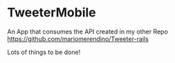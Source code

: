 # TweeterMobile

An App that consumes the API created in my other Repo https://github.com/mariomerendino/Tweeter-rails

Lots of things to be done! 
